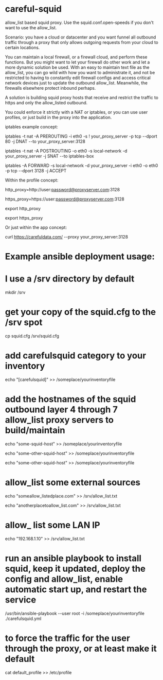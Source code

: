 # careful-squid
allow_list based squid proxy. Use the squid.conf.open-speeds if you don't want to use the allow_list.

Scenario: you have a cloud or datacenter and you want funnel all outbound traffic through a proxy that only
allows outgoing requests from your cloud to certain locations.

You can maintain a local firewall, or a firewall cloud, and perform these functions. But you might want to let your firewall do other work and let a more dynamic solution be used. With an easy to maintain text file as the allow_list, you can
go wild with how you want to administrate it, and not be restricted to having to constantly edit firewall configs and access critical network devices just to update the outbound allow_list. Meanwhile, the firewalls elsewhere protect inbound perhaps.

A solution is building squid proxy hosts that receive and restrict the traffic to https and only the allow_listed outbound.

You could enforce it strictly with a NAT or iptables, or you can use user profiles, or just build in the proxy into the application.

iptables example concept:

iptables -t nat -A PREROUTING -i eth0 -s ! your_proxy_server -p tcp --dport 80 -j DNAT --to your_proxy_server:3128

iptables -t nat -A POSTROUTING -o eth0 -s local-network -d your_proxy_server -j SNAT --to iptables-box

iptables -A FORWARD -s local-network -d your_proxy_server -i eth0 -o eth0 -p tcp --dport 3128 -j ACCEPT


Within the profile concept:

http_proxy=http://user:password@proxyserver.com:3128

https_proxy=https://user:password@proxyserver.com:3128

export http_proxy

export https_proxy


Or just within the app concept:

curl https://carefuldata.com/ --proxy your_proxy_server:3128



# Example ansible deployment usage:

# I use a /srv directory by default

mkdir /srv

# get your copy of the squid.cfg to the /srv spot

cp squid.cfg /srv/squid.cfg

# add carefulsquid category to your inventory

echo "[carefulsquid]" >> /someplace/yourinventoryfile

# add the hostnames of the squid outbound layer 4 through 7 allow_list proxy servers to build/maintain

echo "some-squid-host" >> /someplace/yourinventoryfile

echo "some-other-squid-host" >> /someplace/yourinventoryfile

echo "some-other-squid-host" >> /someplace/yourinventoryfile

# allow_list some external sources

echo "someallow_listedplace.com" >> /srv/allow_list.txt

echo "anotherplacetoallow_list.com" >> /srv/allow_list.txt

# allow_ list some LAN IP

echo "192.168.1.10" >> /srv/allow_list.txt

# run an ansible playbook to install squid, keep it updated, deploy the config and allow_list, enable automatic start up, and restart the service

/usr/bin/ansible-playbook --user root -i /someplace/yourinventoryfile ./carefulsquid.yml


# to force the traffic for the user through the proxy, or at least make it default

cat default_profile >> /etc/profile
